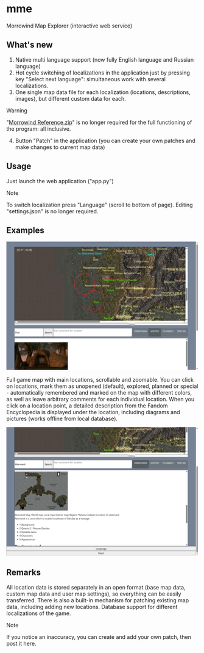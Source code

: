 # mme
 Morrowind Map Explorer (interactive web service)

 ## What's new
 1. Native multi language support (now fully English language and Russian language)
 2. Hot cycle switching of localizations in the application just by pressing key "Select next language": simultaneous work with several localizations.
 2. One single map data file for each localization (locations, descriptions, images), but different custom data for each.
 > [!WARNING]
 > "[Morrowind Reference.zip](https://www.nexusmods.com/morrowind/mods/53726/)" is no longer required for the full functioning of the program: all inclusive.
 4. Button "Patch" in the application (you can create your own patches and make changes to current map data)

 ## Usage
 Just launch the web application ("app.py")
 > [!NOTE]
 > To switch localization press "Language" (scroll to bottom of page). Editing "settings.json" is no longer required.

 ## Examples
 ![mme](/images/mme_eng_1.png)

 Full game map with main locations, scrollable and zoomable. You can click on locations, mark them as unopened (default), explored, planned or special - automatically remembered and marked on the map with different colors, as well as leave arbitrary comments for each individual location. When you click on a location point, a detailed description from the Fandom Encyclopedia is displayed under the location, including diagrams and pictures (works offline from local database).

 ![mme](/images/mme_eng_2.png)

 ## Remarks
 All location data is stored separately in an open format (base map data, custom map data and user map settings), so everything can be easily transferred. There is also a built-in mechanism for patching existing map data, including adding new locations. Database support for different localizations of the game.
 > [!NOTE]
 > If you notice an inaccuracy, you can create and add your own patch, then post it here.
